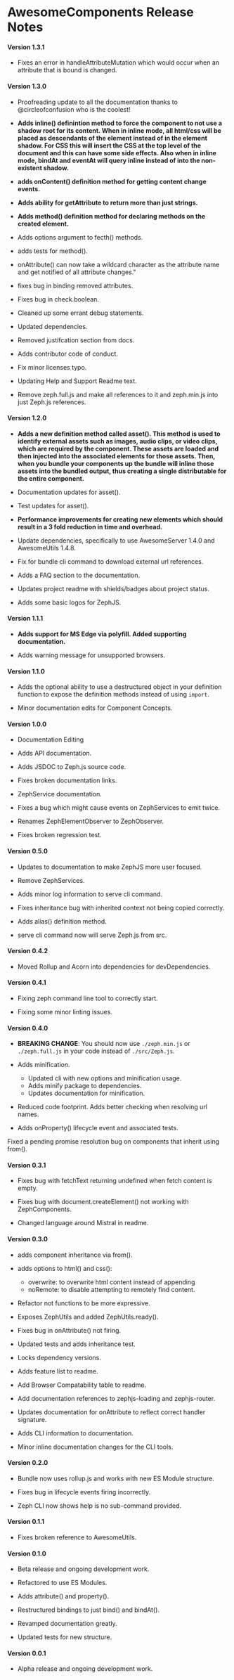 # AwesomeComponents Release Notes

#### **Version 1.3.1**

 - Fixes an error in handleAttributeMutation which would occur when an attribute that is bound is changed.

#### **Version 1.3.0**

 - Proofreading update to all the documentation thanks to @circleofconfusion who is the coolest!

 - **Adds inline() definintion method to force the component to not use a shadow root for its content. When in inline mode, all html/css will be placed as descendants of the element instead of in the element shadow. For CSS this will insert the CSS at the top level of the document and this can have some side effects. Also when in inline mode, bindAt and eventAt will query inline instead of into the non-existent shadow.**

 - **adds onContent() definition method for getting content change events.**

 - **Adds ability for getAttribute to return more than just strings.**

 - **Adds method() definition method for declaring methods on the created element.**

 - Adds options argument to fecth() methods.

 - adds tests for method().

 - onAttribute() can now take a wildcard character as the attribute name and get notified of all attribute changes."

 - fixes bug in binding removed attributes.

 - Fixes bug in check.boolean.

 - Cleaned up some errant debug statements.

 - Updated dependencies.

 - Removed justifcation section from docs.

 - Adds contributor code of conduct.

 - Fix minor licenses typo.

 - Updating Help and Support Readme text.

 - Remove zeph.full.js and make all references to it and zeph.min.js into just Zeph.js references.

#### **Version 1.2.0**

 - **Adds a new definition method called asset(). This method is used to
 identify external assets such as images, audio clips, or video clips, which are
 required by the component. These assets are loaded and then injected into the
 associated elements for those assets. Then, when you bundle your components up
 the bundle will inline those assets into the bundled output, thus creating a
 single distributable for the entire component.**

 - Documentation updates for asset().

 - Test updates for asset().

 - **Performance improvements for creating new elements which should result
 in a 3 fold reduction in time and overhead.**

 - Update dependencies, specifically to use AwesomeServer 1.4.0 and AwesomeUtils 1.4.8.

 - Fix for bundle cli command to download external url references.

 - Adds a FAQ section to the documentation.

 - Updates project readme with shields/badges about project status.

 - Adds some basic logos for ZephJS.

#### **Version 1.1.1**

 - **Adds support for MS Edge via polyfill. Added supporting documentation.**

 - Adds warning message for unsupported browsers.

#### **Version 1.1.0**

 - Adds the optional ability to use a destructured object in your definition function to expose the definition methods instead of using `import`.

 - Minor documentation edits for Component Concepts.

#### **Version 1.0.0**

 - Documentation Editing

 - Adds API documentation.

 - Adds JSDOC to Zeph.js source code.

 - Fixes broken documentation links.

 - ZephService documentation.

 - Fixes a bug which might cause events on ZephServices to emit twice.

 - Renames ZephElementObserver to ZephObserver.

 - Fixes broken regression test.

#### **Version 0.5.0**

 - Updates to documentation to make ZephJS more user focused.

 - Remove ZephServices.

 - Adds minor log information to serve cli command.

 - Fixes inheritance bug with inherited context not being copied correctly.

 - Adds alias() definition method.

 - serve cli command now will serve Zeph.js from src.

#### **Version 0.4.2**

 - Moved Rollup and Acorn into dependencies for devDependencies.

#### **Version 0.4.1**

 - Fixing zeph command line tool to correctly start.

 - Fixing some minor linting issues.

#### **Version 0.4.0**

 - **BREAKING CHANGE**: You should now use `./zeph.min.js` or `./zeph.full.js` in your code instead of `./src/Zeph.js`.

 - Adds minification.
   - Updated cli with new options and minification usage.
   - Adds minify package to dependencies.
   - Updates documentation for minification.

 - Reduced code footprint. Adds better checking when resolving url names.

 - Adds onProperty() lifecycle event and associated tests.

Fixed a pending promise resolution bug on components that inherit using from().

#### **Version 0.3.1**

 - Fixes bug with fetchText returning undefined when fetch content is empty.

 - Fixes bug with document.createElement() not working with ZephComponents.

 - Changed language around Mistral in readme.

#### **Version 0.3.0**

 - adds component inheritance via from().

 - adds options to html() and css():
   - overwrite: to overwrite html content instead of appending
   - noRemote: to disable attempting to remotely find content.

 - Refactor not functions to be more expressive.

 - Exposes ZephUtils and added ZephUtils.ready().

 - Fixes bug in onAttribute() not firing.

 - Updated tests and adds inheritance test.

 - Locks dependency versions.

 - Adds feature list to readme.

 - Add Browser Compatability table to readme.

 - Add documentation references to zephjs-loading and zephjs-router.

 - Updates documentation for onAttribute to reflect correct handler signature.

 - Adds CLI information to documentation.

 - Minor inline documentation changes for the CLI tools.

#### **Version 0.2.0**

 - Bundle now uses rollup.js and works with new ES Module structure.

 - Fixes bug in lifecycle events firing incorrectly.

 - Zeph CLI now shows help is no sub-command provided.

#### **Version 0.1.1**

 - Fixes broken reference to AwesomeUtils.

#### **Version 0.1.0**

 - Beta release and ongoing development work.

 - Refactored to use ES Modules.

 - Adds attribute() and property().

 - Restructured bindings to just bind() and bindAt().

 - Revamped documentation greatly.

 - Updated tests for new structure.

#### **Version 0.0.1**

 - Alpha release and ongoing development work.
